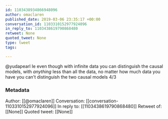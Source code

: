 ```yaml
---
id: 1103438934866948096
author: omaclaren
published_date: 2019-03-06 23:35:17 +00:00
conversation_id: 1103310152977924096
in_reply_to: 1103438619790868480
retweet: None
quoted_tweet: None
type: tweet
tags:

---
```


@yudapearl Ie even though with infinite data you can distinguish the causal models, with *anything* less than all the data, no matter how much data you have you can’t distinguish the two causal models 4/3

### Metadata

Author: [[@omaclaren]]
Conversation: [[conversation-1103310152977924096]]
In reply to: [[1103438619790868480]]
Retweet of: [[None]]
Quoted tweet: [[None]]
